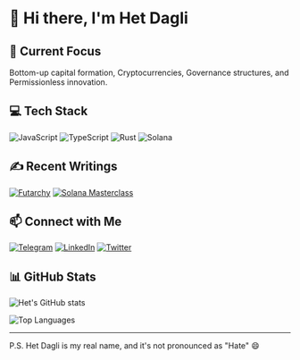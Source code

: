 # 👋 Hi there, I'm Het Dagli

## 🚀 Current Focus
Bottom-up capital formation, Cryptocurrencies, Governance structures, and Permissionless innovation.

## 💻 Tech Stack
![JavaScript](https://img.shields.io/badge/JavaScript-F7DF1E?style=for-the-badge&logo=javascript&logoColor=black)
![TypeScript](https://img.shields.io/badge/TypeScript-007ACC?style=for-the-badge&logo=typescript&logoColor=white)
![Rust](https://img.shields.io/badge/Rust-000000?style=for-the-badge&logo=rust&logoColor=white)
![Solana](https://img.shields.io/badge/Solana-9945FF?style=for-the-badge&logo=solana&logoColor=white)

## ✍️ Recent Writings
[![Futarchy](https://img.shields.io/badge/Futarchy-FF4500?style=for-the-badge&logo=substack&logoColor=white)](https://substack.com/home/post/p-142028512)
[![Solana Masterclass](https://img.shields.io/badge/Solana_Masterclass-9945FF?style=for-the-badge&logo=solana&logoColor=white)](https://medium.com/@het2341999)

## 📫 Connect with Me
[![Telegram](https://img.shields.io/badge/Telegram-2CA5E0?style=for-the-badge&logo=telegram&logoColor=white)](https://t.me/daglihet)
[![LinkedIn](https://img.shields.io/badge/LinkedIn-0077B5?style=for-the-badge&logo=linkedin&logoColor=white)](https://www.linkedin.com/in/hetdagli/)
[![Twitter](https://img.shields.io/badge/Twitter-1DA1F2?style=for-the-badge&logo=twitter&logoColor=white)](https://x.com/daglihet)

## 📊 GitHub Stats
![Het's GitHub stats](https://github-readme-stats.vercel.app/api?username=hetdagli234&show_icons=true&theme=radical)

![Top Languages](https://github-readme-stats.vercel.app/api/top-langs/?username=hetdagli234&layout=compact&theme=radical)

---

P.S. Het Dagli is my real name, and it's not pronounced as "Hate" 😄